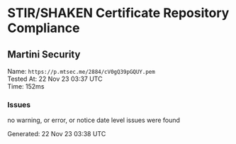 # STIR/SHAKEN Certificate Repository Compliance

## Martini Security

Name: `https://p.mtsec.me/2884/cV0gQ39pGQUY.pem`\
Tested At: 22 Nov 23 03:37 UTC\
Time: 152ms

### Issues

no warning, or error, or notice date level issues were found

Generated: 22 Nov 23 03:38 UTC